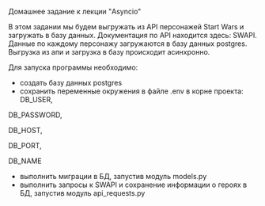 Домашнее задание к лекции "Asyncio"

В этом задании мы будем выгружать из API персонажей Start Wars и загружать в базу данных.
Документация по API находится здесь: SWAPI.
Данные по каждому персонажу загружаются в базу данных postgres.
Выгрузка из апи и загрузка в базу происходит асинхронно.

Для запуска программы необходимо:

- создать базу данных postgres
 - сохранить переменные окружения в файле .env в корне проекта:
DB_USER,
   
DB_PASSWORD,

DB_HOST,

DB_PORT,

DB_NAME

- выполнить миграции в БД, запустив модуль models.py
- выполнить запросы к SWAPI и сохранение информации о героях в БД, запустив модуль api_requests.py 